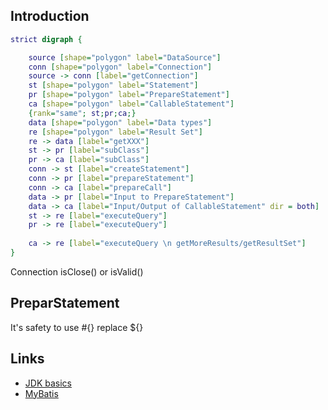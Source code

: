 ## Introduction

```dot
strict digraph {

    source [shape="polygon" label="DataSource"]
    conn [shape="polygon" label="Connection"]
    source -> conn [label="getConnection"]
    st [shape="polygon" label="Statement"]
    pr [shape="polygon" label="PrepareStatement"]
    ca [shape="polygon" label="CallableStatement"]
    {rank="same"; st;pr;ca;}
    data [shape="polygon" label="Data types"]
    re [shape="polygon" label="Result Set"]
    re -> data [label="getXXX"]
    st -> pr [label="subClass"]
    pr -> ca [label="subClass"]
    conn -> st [label="createStatement"]
    conn -> pr [label="prepareStatement"]
    conn -> ca [label="prepareCall"]
    data -> pr [label="Input to PrepareStatement"]
    data -> ca [label="Input/Output of CallableStatement" dir = both]
    st -> re [label="executeQuery"]
    pr -> re [label="executeQuery"]
    
    ca -> re [label="executeQuery \n getMoreResults/getResultSet"]
}
```

Connection isClose() or isValid()



## PreparStatement
It's safety to use #{} replace \${}


## Links
- [JDK basics](/docs/CS/Java/JDK/Basic/Basic.md)
- [MyBatis](/docs/CS/Java/MyBatis/MyBatis.md)
